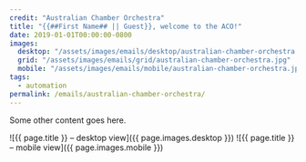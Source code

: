 ```yaml
---
credit: "Australian Chamber Orchestra"
title: "{{##First Name## || Guest}}, welcome to the ACO!"
date: 2019-01-01T00:00:00-0800
images:
  desktop: "/assets/images/emails/desktop/australian-chamber-orchestra.jpg"
  grid: "/assets/images/emails/grid/australian-chamber-orchestra.jpg"
  mobile: "/assets/images/emails/mobile/australian-chamber-orchestra.jpg"
tags:
  - automation
permalink: /emails/australian-chamber-orchestra/
---
```

Some other content goes here.

![{{ page.title }} – desktop view]({{ page.images.desktop }})
![{{ page.title }} – mobile view]({{ page.images.mobile }})
